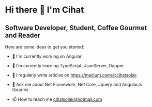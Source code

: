 # Hi there 👋 I'm Cihat

## Software Developer, Student, Coffee Gourmet and Reader

Here are some ideas to get you started:

* 🔭 I'm currently working on Angular

* 🌱 I’m currently learning TypeScript, JsonServer, Dapper

* 📝 I regularly write articles on https://medium.com/@cihatsolak

* 💬 Ask me about Net Framework, Net Core, Jquery and AngularJs libraries

* 📫 How to reach me cihatsolak@hotmail.com
